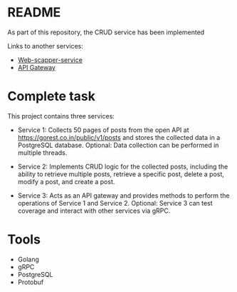 # README

As part of this repository, the CRUD service has been implemented

Links to another services:
- [Web-scapper-service](https://www.github.com/acool-kaz/parser-service-server)
- [API Gateway](https://www.github.com/acool-kaz/api-gateway-service)

# Complete task

This project contains three services:

- Service 1: Collects 50 pages of posts from the open API at https://gorest.co.in/public/v1/posts and stores the collected data in a PostgreSQL database. Optional: Data collection can be performed in multiple threads.

- Service 2: Implements CRUD logic for the collected posts, including the ability to retrieve multiple posts, retrieve a specific post, delete a post, modify a post, and create a post.

- Service 3: Acts as an API gateway and provides methods to perform the operations of Service 1 and Service 2. Optional: Service 3 can test coverage and interact with other services via gRPC.

# Tools

- Golang
- gRPC
- PostgreSQL
- Protobuf